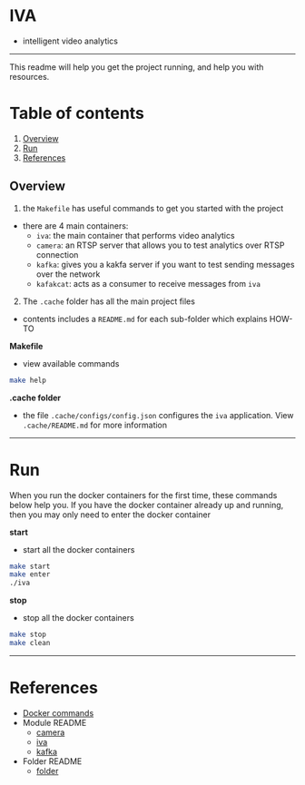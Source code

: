 # IVA

- intelligent video analytics

---

This readme will help you get the project running, and help you with resources.

# Table of contents

1. [Overview](#Overview)
2. [Run](#Run)
3. [References](#References)


<a name="Overview"></a>
## Overview


1. the `Makefile` has useful commands to get you started with the project
  - there are 4 main containers:
    - `iva`: the main container that performs video analytics
    - `camera`: an RTSP server that allows you to test analytics over RTSP connection
    - `kafka`: gives you a kakfa server if you want to test sending messages over the network
    - `kafakcat`: acts as a consumer to receive messages from `iva`

2. The `.cache` folder has all the main project files
  - contents includes a `README.md` for each sub-folder which explains HOW-TO

__Makefile__

- view available commands
```bash
make help 
```

__.cache folder__

- the file `.cache/configs/config.json` configures the `iva` application.  View `.cache/README.md` for more information


---

<a name="Run"></a>
# Run

When you run the docker containers for the first time, these commands below help you.  If you have the docker container already up and running, then you may only need to enter the docker container

__start__

- start all the docker containers
```bash
make start
make enter
./iva
```

__stop__

- stop all the docker containers
```bash
make stop
make clean  
```

---

<a name="References"></a>
# References

- [Docker commands](https://docs.docker.com/engine/reference/commandline/cli/)
- Module README
  - [camera](camera.md)
  - [iva](iva.md)
  - [kafka](kafka.md)
- Folder README
  - [folder](folder.md)
